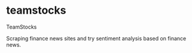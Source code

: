 # teamstocks
TeamStocks

Scraping finance news sites and try sentiment analysis based on finance news.
